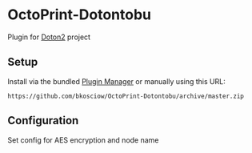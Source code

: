 # OctoPrint-Dotontobu

Plugin for [Doton2](https://github.com/bkosciow/doton2) project

## Setup

Install via the bundled [Plugin Manager](https://docs.octoprint.org/en/master/bundledplugins/pluginmanager.html)
or manually using this URL:

    https://github.com/bkosciow/OctoPrint-Dotontobu/archive/master.zip


## Configuration

Set config for AES encryption and node name
